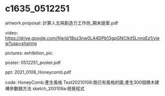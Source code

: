 # c1635_0512251

artwork proposal:
計算人文與創造力工作坊_期末提案.pdf

video:
https://drive.google.com/file/d/18sz3nw0LA4DPb13gpGNCIkjt5LnnoEz1/view?usp=sharing

pictures:
exhibition_pic

poster:
0512251_poster.pdf

ppt:
2021_0108_Honeycomb.pdf

code:
HoneyComb:產生風格
Test20210106:跑已有風格的圖,產生300個積木建構參數跟方法
sketch_200108a:視覺程式
